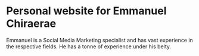 # Personal website for Emmanuel Chiraerae

Emmanuel is a Social Media Marketing specialist and has vast experience in the respective fields. He has a tonne of experience under his belty.
